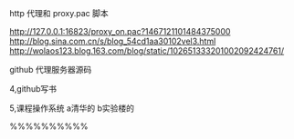 http 代理和 proxy.pac 脚本


http://127.0.0.1:16823/proxy_on.pac?1467121101484375000
http://blog.sina.com.cn/s/blog_54cd1aa30102vel3.html
http://wolaos123.blog.163.com/blog/static/102651333201002092424761/

github 代理服务器源码


4,github写书

5,课程操作系统 a清华的 b实验楼的

%%%%%%%%%%
